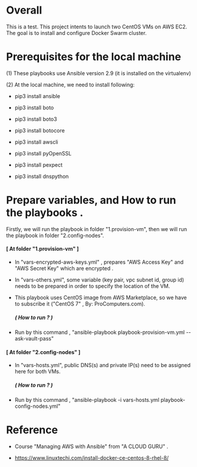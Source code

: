 # Overall
This is a test. This project intents to launch two CentOS VMs on AWS EC2.  The goal is to install and configure Docker Swarm cluster.




# Prerequisites for the local machine
(1) These playbooks use Ansible version 2.9 (it is installed on the virtualenv)

(2) At the local machine, we need to install following:

- pip3 install ansible

- pip3 install boto

- pip3 install boto3

- pip3 install botocore

- pip3 install awscli

- pip3 install pyOpenSSL

- pip3 install pexpect

- pip3 install dnspython


# Prepare variables, and How to run the playbooks .

Firstly, we will run the playbook in folder "1.provision-vm", then we will run the playbook in folder "2.config-nodes".

#### [ At folder "1.provision-vm" ]


- In "vars-encrypted-aws-keys.yml" , prepares "AWS Access Key" and "AWS Secret Key" which are encrypted .

- In "vars-others.yml", some variable (key pair, vpc subnet id, group id)  needs to be prepared in order to specify the location of the VM.

- This playbook uses CentOS image from AWS Marketplace, so we have to subscribe it  ("CentOS 7" ,  By: ProComputers.com). 

    ##### ( How to run ? )

- Run by this command , "ansible-playbook playbook-provision-vm.yml --ask-vault-pass"

#### [ At folder "2.config-nodes" ]

- In "vars-hosts.yml", public DNS(s) and private IP(s) need to be assigned here for both VMs.

    ##### ( How to run ? )

- Run by this command , "ansible-playbook -i vars-hosts.yml playbook-config-nodes.yml"




# Reference
- Course "Managing AWS with Ansible" from "A CLOUD GURU" .

- https://www.linuxtechi.com/install-docker-ce-centos-8-rhel-8/
